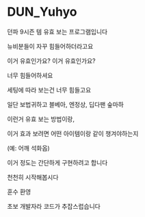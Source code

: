 # DUN_Yuhyo



던파 9시즌 템 유효 보는 프로그램입니다


뉴비분들이 자꾸 힘들어하더라고요

이거 유효인가요? 이거 유효인가요?

너무 힘들어하셔요


세팅에 따라 보는건 너무 힘들고요

일단 보법귀하고 블베아, 엔정상, 딥다팬 숲마하

이런거 유효 보는 방법이랑,

이거 효과 보려면 어떤 아이템이랑 같이 챙겨야하는지

(예: 어깨 석화옵)

이거 정도는 간단하게 구현하려고 합니다

천천히 시작해봅시다

훈수 환영

초보 개발자라 코드가 추잡스럽습니다
